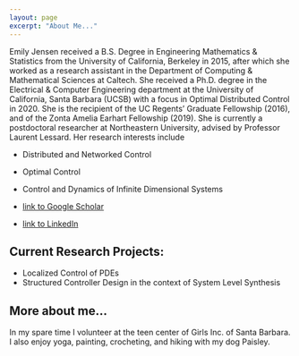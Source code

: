 ```yaml
---
layout: page
excerpt: "About Me..."
---
```


Emily Jensen received a B.S. Degree in Engineering Mathematics & Statistics from the University of California, Berkeley in 2015, after which she worked as a research assistant in the Department of Computing & Mathematical Sciences at Caltech. She received a Ph.D. degree in the Electrical & Computer Engineering department at the University of California, Santa Barbara (UCSB) with a focus in Optimal Distributed Control in 2020. She is the recipient of the UC Regents’ Graduate Fellowship (2016), and of
the Zonta Amelia Earhart Fellowship (2019). She is currently a postdoctoral researcher at Northeastern University, advised by Professor Laurent Lessard. Her research interests include 

- Distributed and Networked Control
- Optimal Control
- Control and Dynamics of Infinite Dimensional Systems


- [link to Google Scholar](https://scholar.google.com/citations?user=WzacMi8AAAAJ&hl=en&authuser=1)
- [link to LinkedIn](https://www.linkedin.com/in/emilyljensen)


## Current Research Projects:

- Localized Control of PDEs
- Structured Controller Design in the context of System Level Synthesis


## More about me...

In my spare time I volunteer at the teen center of Girls Inc. of Santa Barbara. I also enjoy yoga, painting, crocheting, and hiking with my dog Paisley.
